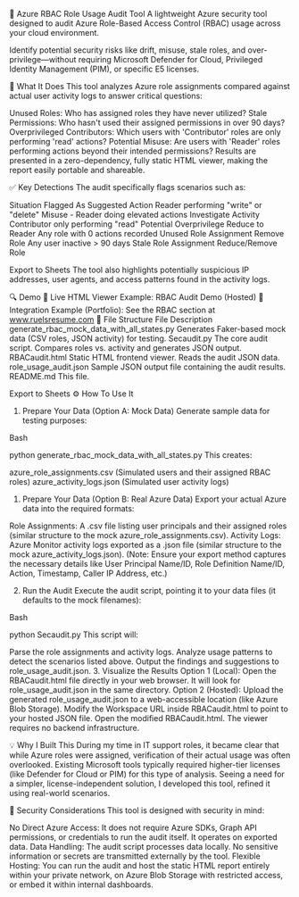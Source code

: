 🔐 Azure RBAC Role Usage Audit Tool
A lightweight Azure security tool designed to audit Azure Role-Based Access Control (RBAC) usage across your cloud environment.

Identify potential security risks like drift, misuse, stale roles, and over-privilege—without requiring Microsoft Defender for Cloud, Privileged Identity Management (PIM), or specific E5 licenses.

🧠 What It Does
This tool analyzes Azure role assignments compared against actual user activity logs to answer critical questions:

Unused Roles: Who has assigned roles they have never utilized?
Stale Permissions: Who hasn't used their assigned permissions in over 90 days?
Overprivileged Contributors: Which users with 'Contributor' roles are only performing 'read' actions?
Potential Misuse: Are users with 'Reader' roles performing actions beyond their intended permissions?
Results are presented in a zero-dependency, fully static HTML viewer, making the report easily portable and shareable.

✅ Key Detections
The audit specifically flags scenarios such as:

Situation	Flagged As	Suggested Action
Reader performing "write" or "delete"	Misuse - Reader doing elevated actions	Investigate Activity
Contributor only performing "read"	Potential Overprivilege	Reduce to Reader
Any role with 0 actions recorded	Unused Role Assignment	Remove Role
Any user inactive > 90 days	Stale Role Assignment	Reduce/Remove Role

Export to Sheets
The tool also highlights potentially suspicious IP addresses, user agents, and access patterns found in the activity logs.

🔍 Demo
🎯 Live HTML Viewer Example: RBAC Audit Demo (Hosted)
🧪 Integration Example (Portfolio): See the RBAC section at www.ruelsresume.com
📂 File Structure
File	Description
generate_rbac_mock_data_with_all_states.py	Generates Faker-based mock data (CSV roles, JSON activity) for testing.
Secaudit.py	The core audit script. Compares roles vs. activity and generates JSON output.
RBACaudit.html	Static HTML frontend viewer. Reads the audit JSON data.
role_usage_audit.json	Sample JSON output file containing the audit results.
README.md	This file.

Export to Sheets
⚙️ How To Use It
1. Prepare Your Data (Option A: Mock Data)
Generate sample data for testing purposes:

Bash

python generate_rbac_mock_data_with_all_states.py
This creates:

azure_role_assignments.csv (Simulated users and their assigned RBAC roles)
azure_activity_logs.json (Simulated user activity logs)
1. Prepare Your Data (Option B: Real Azure Data)
Export your actual Azure data into the required formats:

Role Assignments: A .csv file listing user principals and their assigned roles (similar structure to the mock azure_role_assignments.csv).
Activity Logs: Azure Monitor activity logs exported as a .json file (similar structure to the mock azure_activity_logs.json).
(Note: Ensure your export method captures the necessary details like User Principal Name/ID, Role Definition Name/ID, Action, Timestamp, Caller IP Address, etc.)

2. Run the Audit
Execute the audit script, pointing it to your data files (it defaults to the mock filenames):

Bash

python Secaudit.py
This script will:

Parse the role assignments and activity logs.
Analyze usage patterns to detect the scenarios listed above.
Output the findings and suggestions to role_usage_audit.json.
3. Visualize the Results
Option 1 (Local): Open the RBACaudit.html file directly in your web browser. It will look for role_usage_audit.json in the same directory.
Option 2 (Hosted):
Upload the generated role_usage_audit.json to a web-accessible location (like Azure Blob Storage).
Modify the Workspace URL inside RBACaudit.html to point to your hosted JSON file.
Open the modified RBACaudit.html.
The viewer requires no backend infrastructure.

💡 Why I Built This
During my time in IT support roles, it became clear that while Azure roles were assigned, verification of their actual usage was often overlooked. Existing Microsoft tools typically required higher-tier licenses (like Defender for Cloud or PIM) for this type of analysis. Seeing a need for a simpler, license-independent solution, I developed this tool, refined it using real-world scenarios.

🔐 Security Considerations
This tool is designed with security in mind:

No Direct Azure Access: It does not require Azure SDKs, Graph API permissions, or credentials to run the audit itself. It operates on exported data.
Data Handling: The audit script processes data locally. No sensitive information or secrets are transmitted externally by the tool.
Flexible Hosting: You can run the audit and host the static HTML report entirely within your private network, on Azure Blob Storage with restricted access, or embed it within internal dashboards.
